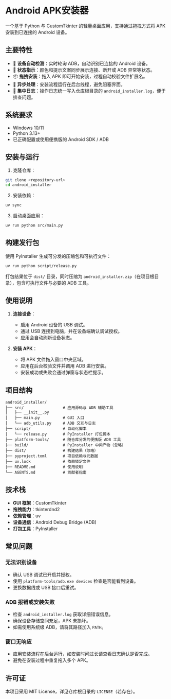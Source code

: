 # Android APK安装器

一个基于 Python 与 CustomTkinter 的轻量桌面应用，支持通过拖拽方式将 APK 安装到已连接的 Android 设备。

## 主要特性

- 🤖 **设备自动检测**：实时轮询 ADB，自动识别已连接的 Android 设备。
- 🌈 **状态指示**：颜色和提示文案同步展示连接、断开或 ADB 异常等状态。
- 📦 **拖拽安装**：拖入 APK 即可开始安装，过程自动校验文件扩展名。
- 🔄 **异步处理**：安装流程运行在后台线程，避免阻塞界面。
- 🧾 **集中日志**：操作日志统一写入仓库根目录的 `android_installer.log`，便于排查问题。

## 系统要求

- Windows 10/11
- Python 3.13+
- 已正确配置或使用便携版的 Android SDK / ADB

## 安装与运行

1. 克隆仓库：
```bash
git clone <repository-url>
cd android_installer
```

2. 安装依赖：
```bash
uv sync
```

3. 启动桌面应用：
```bash
uv run python src/main.py
```

## 构建发行包

使用 PyInstaller 生成可分发的压缩包和可执行文件：
```bash
uv run python script/release.py
```
打包结果位于 `dist/` 目录，同时压缩为 `android_installer.zip`（在项目根目录），包含可执行文件与必要的 ADB 工具。

## 使用说明

1. **连接设备**：
   - 启用 Android 设备的 USB 调试。
   - 通过 USB 连接到电脑，并在设备端确认调试授权。
   - 应用会自动刷新设备状态。

2. **安装 APK**：
   - 将 APK 文件拖入窗口中央区域。
   - 应用在后台校验文件并调用 ADB 进行安装。
   - 安装成功或失败会通过弹窗与状态栏提示。

## 项目结构

```
android_installer/
├── src/                 # 应用源码与 ADB 辅助工具
│   ├── __init__.py
│   ├── main.py          # GUI 入口
│   └── adb_utils.py     # ADB 交互与日志
├── script/              # 自动化脚本
│   └── release.py       # PyInstaller 打包脚本
├── platform-tools/      # 随仓库分发的便携版 ADB 工具
├── build/               # PyInstaller 中间产物（忽略）
├── dist/                # 构建结果（忽略）
├── pyproject.toml       # 项目依赖与元数据
├── uv.lock              # 依赖锁定文件
├── README.md            # 使用说明
└── AGENTS.md            # 贡献者指南
```

## 技术栈

- **GUI 框架**：CustomTkinter
- **拖拽能力**：tkinterdnd2
- **依赖管理**：uv
- **设备通信**：Android Debug Bridge (ADB)
- **打包工具**：PyInstaller

## 常见问题

### 无法识别设备
- 确认 USB 调试已开启并授权。
- 使用 `platform-tools/adb.exe devices` 检查是否能看到设备。
- 更换数据线或 USB 接口后重试。

### ADB 报错或安装失败
- 检查 `android_installer.log` 获取详细错误信息。
- 确保设备存储空间充足，APK 未损坏。
- 如需使用系统级 ADB，请将其路径加入 `PATH`。

### 窗口无响应
- 应用安装流程在后台运行，如安装时间过长请查看日志确认是否完成。
- 避免在安装过程中重复拖入多个 APK。

## 许可证

本项目采用 MIT License，详见仓库根目录的 `LICENSE`（若存在）。
